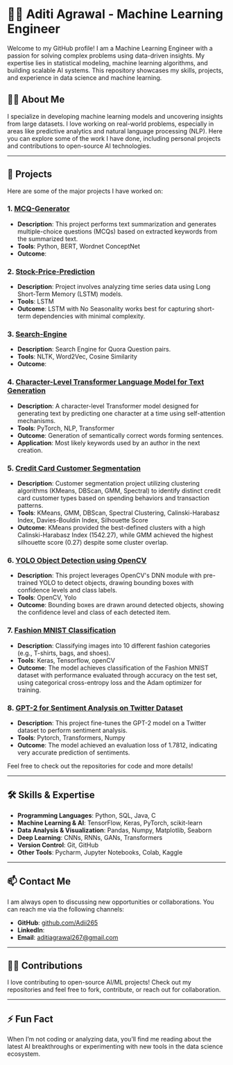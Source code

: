 # 👨‍💻 Aditi Agrawal  - Machine Learning Engineer

Welcome to my GitHub profile! I am a Machine Learning Engineer with a passion for solving complex problems using data-driven insights. My expertise lies in statistical modeling, machine learning algorithms, and building scalable AI systems. This repository showcases my skills, projects, and experience in data science and machine learning.

## 🧑‍💻 About Me

I specialize in developing machine learning models and uncovering insights from large datasets. I love working on real-world problems, especially in areas like predictive analytics and natural language processing (NLP). Here you can explore some of the work I have done, including personal projects and contributions to open-source AI technologies.

---

## 🚀 Projects

Here are some of the major projects I have worked on:

### 1. [MCQ-Generator](https://github.com/Adii265/MCQ-Generator)
- **Description**: This project performs text summarization and generates multiple-choice questions (MCQs) based on extracted keywords from the summarized text.
- **Tools**: Python, BERT, Wordnet ConceptNet
- **Outcome**: 

### 2. [Stock-Price-Prediction](https://github.com/Adii265/Stock-Price-Prediction)
- **Description**: Project involves analyzing time series data using Long Short-Term Memory (LSTM) models.
- **Tools**: LSTM
- **Outcome**: LSTM with No Seasonality works best for capturing short-term dependencies with minimal complexity.

### 3. [Search-Engine](https://github.com/Adii265/Search-Engine)
- **Description**: Search Engine for Quora Question pairs.
- **Tools**: NLTK, Word2Vec, Cosine Similarity
- **Outcome**: 

### 4. [Character-Level Transformer Language Model for Text Generation](https://github.com/Adii265/Character-Level-Transformer-Language-Model-for-Text-Generation)
- **Description**: A character-level Transformer model designed for generating text by predicting one character at a time using self-attention mechanisms.
- **Tools**: PyTorch, NLP, Transformer
- **Outcome**: Generation of semantically correct words forming sentences.
- **Application**: Most likely keywords used by an author in the next creation.

### 5. [Credit Card Customer Segmentation](https://github.com/Adii265/Credit-Card-Customer-Segmentation)
- **Description**: Customer segmentation project utilizing clustering algorithms (KMeans, DBScan, GMM, Spectral) to identify distinct credit card customer types based on spending behaviors and transaction patterns.
- **Tools**: KMeans, GMM, DBScan, Spectral Clustering, Calinski-Harabasz Index, Davies-Bouldin Index, Silhouette Score
- **Outcome**: KMeans provided the best-defined clusters with a high Calinski-Harabasz Index (1542.27), while GMM achieved the highest silhouette score (0.27) despite some cluster overlap.
  
### 6. [YOLO Object Detection using OpenCV](https://github.com/Adii265/CNN_Projects/tree/main/Object%20Detection)
- **Description**: This project leverages OpenCV's DNN module with pre-trained YOLO to detect objects, drawing bounding boxes with confidence levels and class labels.
- **Tools**: OpenCV, Yolo
- **Outcome**: Bounding boxes are drawn around detected objects, showing the confidence level and class of each detected item.

### 7. [Fashion MNIST Classification](https://github.com/Adii265/CNN_Projects/tree/main/Classification%20of%20Fashion%20Mnist)
- **Description**: Classifying images into 10 different fashion categories (e.g., T-shirts, bags, and shoes).
- **Tools**: Keras, Tensorflow, openCV
- **Outcome**: The model achieves classification of the Fashion MNIST dataset with performance evaluated through accuracy on the test set, using categorical cross-entropy loss and the Adam optimizer for training.
  
### 8. [GPT-2 for Sentiment Analysis on Twitter Dataset](https://github.com/Adii265/LLMs)
- **Description**: This project fine-tunes the GPT-2 model on a Twitter dataset to perform sentiment analysis.
- **Tools**: Pytorch, Transformers, Numpy
- **Outcome**: The model achieved an evaluation loss of 1.7812, indicating very accurate prediction of sentiments.



Feel free to check out the repositories for code and more details!



---

## 🛠️ Skills & Expertise

- **Programming Languages**: Python, SQL, Java, C
- **Machine Learning & AI**: TensorFlow, Keras, PyTorch, scikit-learn
- **Data Analysis & Visualization**: Pandas, Numpy, Matplotlib, Seaborn
- **Deep Learning**: CNNs, RNNs, GANs, Transformers
- **Version Control**: Git, GitHub
- **Other Tools**: Pycharm, Jupyter Notebooks, Colab, Kaggle

---

## 📫 Contact Me

I am always open to discussing new opportunities or collaborations. You can reach me via the following channels:

- **GitHub**: [github.com/Adii265](https://github.com/Adii265)
- **LinkedIn**: []()
- **Email**: [aditiagrawal267@gmail.com](aditiagrawal267@gmail.com)

---

## 👨‍💻 Contributions

I love contributing to open-source AI/ML projects! Check out my repositories and feel free to fork, contribute, or reach out for collaboration.

---

## ⚡ Fun Fact

When I’m not coding or analyzing data, you’ll find me reading about the latest AI breakthroughs or experimenting with new tools in the data science ecosystem.


